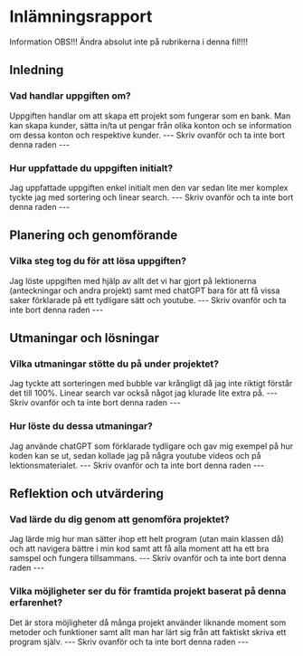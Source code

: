 # Inlämningsrapport

Information
OBS!!! Ändra absolut inte på rubrikerna i denna fil!!!!

## Inledning

### Vad handlar uppgiften om?
Uppgiften handlar om att skapa ett projekt som fungerar som en bank. Man kan skapa kunder, sätta in/ta ut pengar från 
olika konton och se information om dessa konton och respektive kunder.
--- Skriv ovanför och ta inte bort denna raden ---

### Hur uppfattade du uppgiften initialt?
Jag uppfattade uppgiften enkel initialt men den var sedan lite mer komplex tyckte jag med sortering och linear search.
--- Skriv ovanför och ta inte bort denna raden ---

## Planering och genomförande

### Vilka steg tog du för att lösa uppgiften?
Jag löste uppgiften med hjälp av allt det vi har gjort på lektionerna (anteckningar och andra projekt) samt med chatGPT 
bara för att få vissa saker förklarade på ett tydligare sätt och youtube.
--- Skriv ovanför och ta inte bort denna raden ---

## Utmaningar och lösningar

### Vilka utmaningar stötte du på under projektet?
Jag tyckte att sorteringen med bubble var krångligt då jag inte riktigt förstår det till 100%. Linear search var också 
något jag klurade lite extra på.
--- Skriv ovanför och ta inte bort denna raden ---

### Hur löste du dessa utmaningar?
Jag använde chatGPT som förklarade tydligare och gav mig exempel på hur koden kan se ut, sedan kollade jag på några 
youtube videos och på lektionsmaterialet.
--- Skriv ovanför och ta inte bort denna raden ---

## Reflektion och utvärdering

### Vad lärde du dig genom att genomföra projektet?
Jag lärde mig hur man sätter ihop ett helt program (utan main klassen då) och att navigera bättre i min kod samt att få
alla moment att ha ett bra samspel och fungera tillsammans.
--- Skriv ovanför och ta inte bort denna raden ---

### Vilka möjligheter ser du för framtida projekt baserat på denna erfarenhet?
Det är stora möjligheter då många projekt använder liknande moment som metoder och funktioner samt allt man har lärt sig
från att faktiskt skriva ett program själv.
--- Skriv ovanför och ta inte bort denna raden ---
